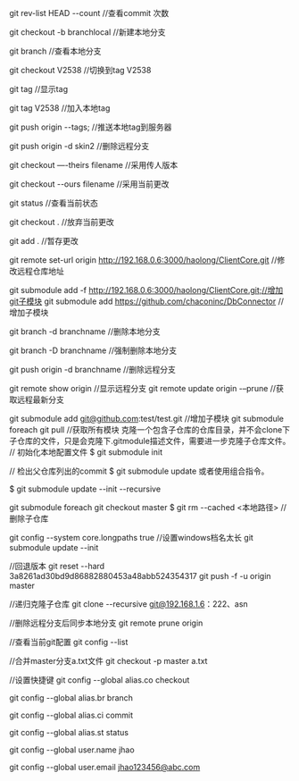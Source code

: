 
git rev-list HEAD --count //查看commit 次数

git checkout -b branchlocal //新建本地分支

git branch //查看本地分支

git checkout V2538 //切换到tag V2538

git tag //显示tag

git tag V2538 //加入本地tag

git push origin --tags; //推送本地tag到服务器

git push origin -d skin2 //删除远程分支

git checkout —-theirs filename //采用传人版本

git checkout --ours filename //采用当前更改

git status //查看当前状态

git checkout . //放弃当前更改

git add . //暂存更改

git remote set-url origin http://192.168.0.6:3000/haolong/ClientCore.git //修改远程仓库地址

git submodule add -f http://192.168.0.6:3000/haolong/ClientCore.git;//增加git子模块
git submodule add https://github.com/chaconinc/DbConnector //增加子模块

git branch -d branchname //删除本地分支

git branch -D branchname //强制删除本地分支

git push origin -d branchname //删除远程分支

git remote show origin //显示远程分支
git remote update origin -–prune //获取远程最新分支

git submodule add git@github.com:test/test.git //增加子模块
git submodule foreach git pull //获取所有模块
克隆一个包含子仓库的仓库目录，并不会clone下子仓库的文件，只是会克隆下.gitmodule描述文件，需要进一步克隆子仓库文件。
// 初始化本地配置文件
$ git submodule init

// 检出父仓库列出的commit
$ git submodule update
或者使用组合指令。

$ git submodule update --init --recursive


git submodule foreach git checkout master 
$ git rm --cached <本地路径>  //删除子仓库

git config --system core.longpaths true //设置windows档名太长
git submodule update --init

//回退版本
git reset --hard 3a8261ad30bd9d86882880453a48abb524354317
git push -f -u origin master

//递归克隆子仓库
git clone --recursive git@192.168.1.6：222、asn

//删除远程分支后同步本地分支
git remote prune origin

//查看当前git配置
git config --list

//合并master分支a.txt文件
git checkout -p master a.txt

//设置快捷键
git config --global alias.co checkout

git config --global alias.br branch

git config --global alias.ci commit

git config --global alias.st status


git config --global user.name jhao

git config --global user.email jhao123456@abc.com